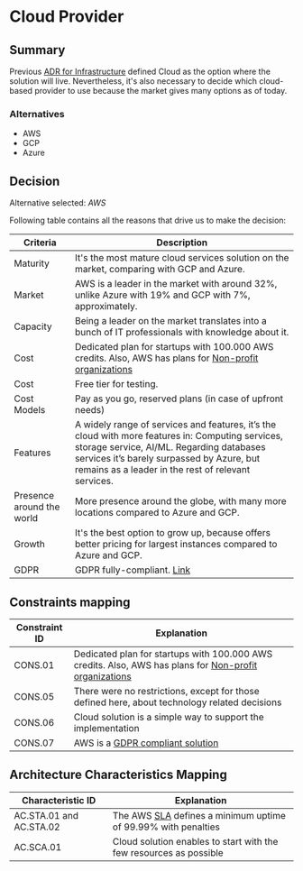 # Cloud Provider

## Summary

Previous [ADR for Infrastructure](./adr-infrastructure.md) defined Cloud as the option where the solution will live. Nevertheless, it's also necessary to decide which cloud-based provider to use because the market gives many options as of today.

### Alternatives

- AWS
- GCP
- Azure

## Decision 

Alternative selected: *AWS*


Following table contains all the reasons that drive us to make the decision:

| Criteria                 | Description                                                    
| --------------------     | ----------------------------------------------------------------------------------------------------- | 
| Maturity                 | It's the most mature cloud services solution on the market, comparing with GCP and Azure. |
| Market                   | AWS is a leader in the market with around 32%, unlike Azure with 19% and GCP with 7%, approximately.  | 
| Capacity 				   | Being a leader on the market translates into a bunch of IT professionals with knowledge about it. |
| Cost                     | Dedicated plan for startups with 100.000 AWS credits.	Also, AWS has plans for [Non-profit organizations](https://aws.amazon.com/government-education/nonprofits/?wwps-cards.sort-by=item.additionalFields.sortDate&wwps-cards.sort-order=desc) |
| Cost                     | Free tier for testing. |
| Cost Models              | Pay as you go, reserved plans (in case of upfront needs) |
| Features                 | A widely range of services and features, it’s the cloud with more features in: Computing services, storage service, AI/ML. Regarding databases services it’s barely surpassed by Azure, but remains as a leader in the rest of relevant services. |
| Presence around the world| More presence around the globe, with many more locations compared to Azure and GCP. |
| Growth                   | It's the best option to grow up, because offers better pricing for largest instances compared to Azure and GCP. |
|GDPR 					   | GDPR fully-compliant. [Link](https://aws.amazon.com/es/blogs/security/all-aws-services-gdpr-ready/) |


## Constraints mapping

| Constraint ID | Explanation |
| ------------- | ----------- |
| CONS.01 | Dedicated plan for startups with 100.000 AWS credits.	Also, AWS has plans for [Non-profit organizations](https://aws.amazon.com/government-education/nonprofits/?wwps-cards.sort-by=item.additionalFields.sortDate&wwps-cards.sort-order=desc) |
| CONS.05 | There were no restrictions, except for those defined here, about technology related decisions |
| CONS.06 | Cloud solution is a simple way to support the implementation |
| CONS.07 | AWS is a [GDPR compliant solution](https://aws.amazon.com/compliance/gdpr-center/) |

## Architecture Characteristics Mapping

| Characteristic ID | Explanation |
| ------------- | ----------- |
| AC.STA.01 and AC.STA.02 | The AWS [SLA](https://aws.amazon.com/compute/sla/) defines a minimum uptime of 99.99% with penalties |
| AC.SCA.01 | Cloud solution enables to start with the few resources as possible |

